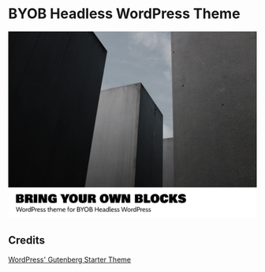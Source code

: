 # BYOB Headless WordPress Theme

![Theme screenshot image](screenshot.png?raw=true "Theme Screenshot")

## Credits

[WordPress' Gutenberg Starter Theme](https://github.com/WordPress/gutenberg-starter-theme)
